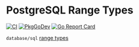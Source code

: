 # PostgreSQL Range Types

[![CI](https://github.com/stackworx-go/pgrange/workflows/Go/badge.svg?branch=master)](https://github.com/stackworx-go/pgrange/actions?query=workflow%3ACI+branch%3Amaster)
[![PkgGoDev](https://pkg.go.dev/badge/github.com/stackworx-go/pgrange)](https://pkg.go.dev/github.com/stackworx-go/pgrange)
[![Go Report Card](https://goreportcard.com/badge/github.com/stackworx-go/pgrange)](https://goreportcard.com/report/github.com/stackworx-go/pgrange)

`database/sql` [range types](https://www.postgresql.org/docs/12/rangetypes.html)